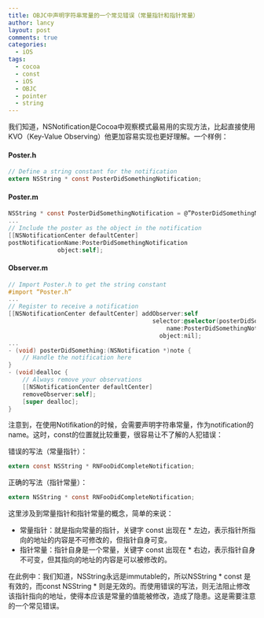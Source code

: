 ```yaml
---
title: OBJC中声明字符串常量的一个常见错误（常量指针和指针常量）
author: lancy
layout: post
comments: true
categories:
  - iOS
tags:
  - cocoa
  - const
  - iOS
  - OBJC
  - pointer
  - string
---
```



我们知道，NSNotification是Cocoa中观察模式最易用的实现方法，比起直接使用KVO（Key-Value Observing）他更加容易实现也更好理解。一个样例：

#### Poster.h

```objective-c
// Define a string constant for the notification
extern NSString * const PosterDidSomethingNotification;
```
#### Poster.m

```objective-c
NSString * const PosterDidSomethingNotification = @”PosterDidSomethingNotification”;
...
// Include the poster as the object in the notification
[[NSNotificationCenter defaultCenter]
postNotificationName:PosterDidSomethingNotification
              object:self];
```
#### Observer.m

```objective-c
// Import Poster.h to get the string constant
#import “Poster.h”
...
// Register to receive a notification
[[NSNotificationCenter defaultCenter] addObserver:self 
                                         selector:@selector(posterDidSomething:) 
                                             name:PosterDidSomethingNotification 
                                           object:nil];
...
- (void) posterDidSomething:(NSNotification *)note {
    // Handle the notification here
}
- (void)dealloc {
    // Always remove your observations
    [[NSNotificationCenter defaultCenter]
    removeObserver:self];
    [super dealloc];
}
```
    

注意到，在使用Notifikation的时候，会需要声明字符串常量，作为notification的name。这时，const的位置就比较重要，很容易让不了解的人犯错误：
    
错误的写法（常量指针）：
```objective-c
extern const NSString * RNFooDidCompleteNotification;
```
正确的写法（指针常量）：

```objective-c
extern NSString * const RNFooDidCompleteNotification;
```
    

这里涉及到常量指针和指针常量的概念，简单的来说：

+ 常量指针：就是指向常量的指针，关键字 const 出现在 * 左边，表示指针所指向的地址的内容是不可修改的，但指针自身可变。
+ 指针常量：指针自身是一个常量，关键字 const 出现在 * 右边，表示指针自身不可变，但其指向的地址的内容是可以被修改的。
    
在此例中：我们知道，NSString永远是immutable的，所以NSString * const 是有效的，而const NSString * 则是无效的。而使用错误的写法，则无法阻止修改该指针指向的地址，使得本应该是常量的值能被修改，造成了隐患。这是需要注意的一个常见错误。